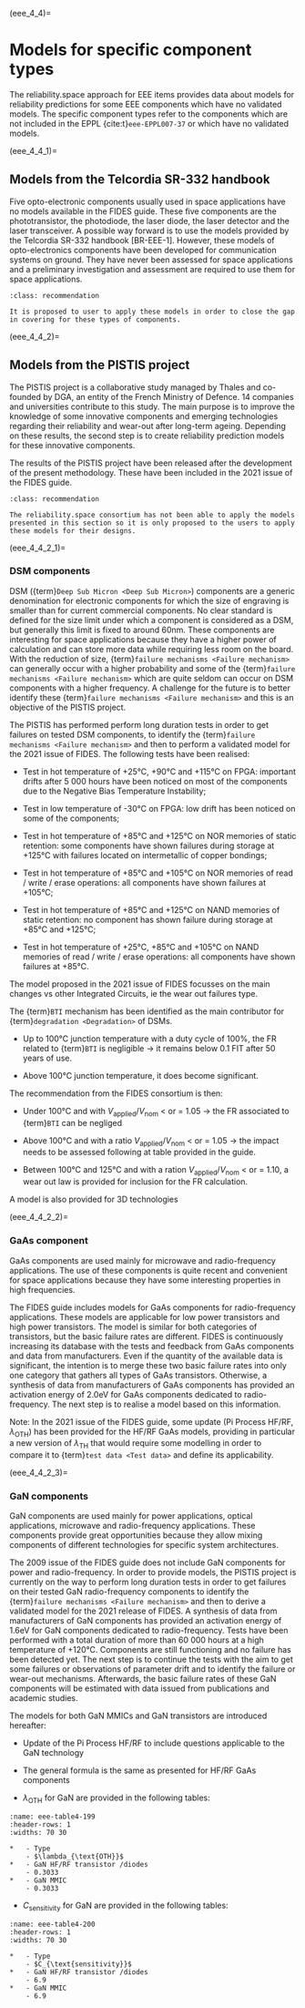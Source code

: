<!--- Copyright (C) Matrisk GmbH 2022 -->

(eee_4_4)=
# Models for specific component types

The reliability.space approach for EEE items provides data about models for reliability predictions for some EEE components which have no validated models. The specific component types refer to the components which are not included in the EPPL {cite:t}`eee-EPPL007-37` or which have no validated models.

(eee_4_4_1)=
## Models from the Telcordia SR-332 handbook

Five opto-electronic components usually used in space applications have no models available in the FIDES guide. These five components are the phototransistor, the photodiode, the laser diode, the laser detector and the laser transceiver. A possible way forward is to use the models provided by the Telcordia SR-332 handbook \[BR-EEE-1\]. However, these models of opto-electronics components have been developed for communication systems on ground. They have never been assessed for space applications and a preliminary investigation and assessment are required to use them for space applications.

```{admonition} Proposition
:class: recommendation

It is proposed to user to apply these models in order to close the gap in covering for these types of components.
```

(eee_4_4_2)=
## Models from the PISTIS project

The PISTIS project is a collaborative study managed by Thales and co-founded by DGA, an entity of the French Ministry of Defence. 14 companies and universities contribute to this study. The main purpose is to improve the knowledge of some innovative components and emerging technologies regarding their reliability and wear-out after long-term ageing. Depending on these results, the second step is to create reliability prediction models for these innovative components.

The results of the PISTIS project have been released after the development of the present methodology. These have been included in the 2021 issue of the FIDES guide.

```{admonition} Proposition
:class: recommendation

The reliability.space consortium has not been able to apply the models presented in this section so it is only proposed to the users to apply these models for their designs.
```

(eee_4_4_2_1)=
### DSM components

DSM ({term}`Deep Sub Micron <Deep Sub Micron>`) components are a generic denomination for electronic components for which the size of engraving is smaller than for current commercial components. No clear standard is defined for the size limit under which a component is considered as a DSM, but generally this limit is fixed to around 60nm. These components are interesting for space applications because they have a higher power of calculation and can store more data while requiring less room on the board. With the reduction of size, {term}`failure mechanisms <Failure mechanism>` can generally occur with a higher probability and some of the {term}`failure mechanisms <Failure mechanism>` which are quite seldom can occur on DSM components with a higher frequency. A challenge for the future is to better identify these {term}`failure mechanisms <Failure mechanism>` and this is an objective of the PISTIS project.

The PISTIS has performed perform long duration tests in order to get failures on tested DSM components, to identify the {term}`failure mechanisms <Failure mechanism>` and then to perform a validated model for the 2021 issue of FIDES. The following tests have been realised:

-   Test in hot temperature of +25°C, +90°C and +115°C on FPGA: important drifts after 5 000 hours have been noticed on most of the components due to the Negative Bias Temperature Instability;

-   Test in low temperature of -30°C on FPGA: low drift has been noticed on some of the components;

-   Test in hot temperature of +85°C and +125°C on NOR memories of static retention: some components have shown failures during storage at +125°C with failures located on intermetallic of copper bondings;

-   Test in hot temperature of +85°C and +105°C on NOR memories of read / write / erase operations: all components have shown failures at +105°C;

-   Test in hot temperature of +85°C and +125°C on NAND memories of static retention: no component has shown failure during storage at +85°C and +125°C;

-   Test in hot temperature of +25°C, +85°C and +105°C on NAND memories of read / write / erase operations: all components have shown failures at +85°C.

The model proposed in the 2021 issue of FIDES focusses on the main changes vs other Integrated Circuits, ie the wear out failures type.

The {term}`BTI` mechanism has been identified as the main contributor for {term}`degradation <Degradation>` of DSMs.

-   Up to 100°C junction temperature with a duty cycle of 100%, the FR related to {term}`BTI` is negligible -\> it remains below 0.1 FIT after 50 years of use.

-   Above 100°C junction temperature, it does become significant.

The recommendation from the FIDES consortium is then:

-   Under 100°C and with $V_{\text{applied}}/V_{\text{nom}}$ \< or = 1.05 -\> the FR associated to {term}`BTI` can be negliged

-   Above 100°C and with a ratio $V_{\text{applied}}/V_{\text{nom}}$ \< or = 1.05 -\> the impact needs to be assessed following at table provided in the guide.

-   Between 100°C and 125°C and with a ration $V_{\text{applied}}/V_{\text{nom}}$ \< or = 1.10, a wear out law is provided for inclusion for the FR calculation.

A model is also provided for 3D technologies

(eee_4_4_2_2)=
### GaAs component

GaAs components are used mainly for microwave and radio-frequency applications. The use of these components is quite recent and convenient for space applications because they have some interesting properties in high frequencies.

The FIDES guide includes models for GaAs components for radio-frequency applications. These models are applicable for low power transistors and high power transistors. The model is similar for both categories of transistors, but the basic failure rates are different. FIDES is continuously increasing its database with the tests and feedback from GaAs components and data from manufacturers. Even if the quantity of the available data is significant, the intention is to merge these two basic failure rates into only one category that gathers all types of GaAs transistors. Otherwise, a synthesis of data from manufacturers of GaAs components has provided an activation energy of 2.0eV for GaAs components dedicated to radio-frequency. The next step is to realise a model based on this information.

Note: In the 2021 issue of the FIDES guide, some update (Pi Process HF/RF, $\lambda_{\text{OTH}}$) has been provided for the HF/RF GaAs models, providing in particular a new version of $\lambda_{\text{TH}}$ that would require some modelling in order to compare it to {term}`test data <Test data>` and define its applicability.

(eee_4_4_2_3)=
### GaN components

GaN components are used mainly for power applications, optical applications, microwave and radio-frequency applications. These components provide great opportunities because they allow mixing components of different technologies for specific system architectures.

The 2009 issue of the FIDES guide does not include GaN components for power and radio-frequency. In order to provide models, the PISTIS project is currently on the way to perform long duration tests in order to get failures on their tested GaN radio-frequency components to identify the {term}`failure mechanisms <Failure mechanism>` and then to derive a validated model for the 2021 release of FIDES. A synthesis of data from manufacturers of GaN components has provided an activation energy of 1.6eV for GaN components dedicated to radio-frequency. Tests have been performed with a total duration of more than 60 000 hours at a high temperature of +120°C. Components are still functioning and no failure has been detected yet. The next step is to continue the tests with the aim to get some failures or observations of parameter drift and to identify the failure or wear-out mechanisms. Afterwards, the basic failure rates of these GaN components will be estimated with data issued from publications and academic studies.

The models for both GaN MMICs and GaN transistors are introduced hereafter:

-   Update of the Pi Process HF/RF to include questions applicable to the GaN technology

-   The general formula is the same as presented for HF/RF GaAs components

-   $\lambda_{\text{OTH}}$ for GaN are provided in the following tables:


```{list-table} Basic failure rates $\lambda_{\text{OTH}}$ for GaN RF/HF components.
:name: eee-table4-199
:header-rows: 1
:widths: 70 30

*   - Type
    - $\lambda_{\text{OTH}}$
*   - GaN HF/RF transistor /diodes
    - 0.3033
*   - GaN MMIC
    - 0.3033
```

-   $C_{\text{sensitivity}}$ for GaN are provided in the following tables:

```{list-table} Induced $C_{\text{sensitivity}}$ factor for GaN RF/HF components.
:name: eee-table4-200
:header-rows: 1
:widths: 70 30

*   - Type
    - $C_{\text{sensitivity}}$
*   - GaN HF/RF transistor /diodes
    - 6.9
*   - GaN MMIC
    - 6.9
```